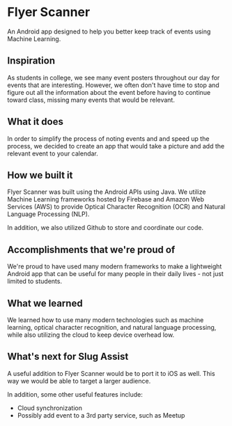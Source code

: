 # Flyer Scanner

An Android app designed to help you better keep track of events using Machine Learning.

## Inspiration

As students in college, we see many event posters throughout our day for events that are interesting. However, we often don't have time to stop and figure out all the information about the event before having to continue toward class, missing many events that would be relevant. 

## What it does

In order to simplify the process of noting events and and speed up the process, we decided to create an app that would take a picture and add the relevant event to your calendar.

## How we built it

Flyer Scanner was built using the Android APIs using Java. We utilize Machine Learning frameworks hosted by Firebase and Amazon Web Services (AWS) to provide Optical Character Recognition (OCR) and Natural Language Processing (NLP).

In addition, we also utilized Github to store and coordinate our code.

## Accomplishments that we're proud of

We're proud to have used many modern frameworks to make a lightweight Android app that can be useful for many people in their daily lives - not just limited to students.

## What we learned

We learned how to use many modern technologies such as machine learning, optical character recognition, and natural language processing, while also utilizing the cloud to keep device overhead low.

## What's next for Slug Assist

A useful addition to Flyer Scanner would be to port it to iOS as well. This way we would be able to target a larger audience.

In addition, some other useful features include:

- Cloud synchronization
- Possibly add event to a 3rd party service, such as Meetup
